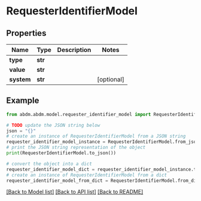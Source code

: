 # RequesterIdentifierModel


## Properties

Name | Type | Description | Notes
------------ | ------------- | ------------- | -------------
**type** | **str** |  | 
**value** | **str** |  | 
**system** | **str** |  | [optional] 

## Example

```python
from abdm.abdm.model.requester_identifier_model import RequesterIdentifierModel

# TODO update the JSON string below
json = "{}"
# create an instance of RequesterIdentifierModel from a JSON string
requester_identifier_model_instance = RequesterIdentifierModel.from_json(json)
# print the JSON string representation of the object
print(RequesterIdentifierModel.to_json())

# convert the object into a dict
requester_identifier_model_dict = requester_identifier_model_instance.to_dict()
# create an instance of RequesterIdentifierModel from a dict
requester_identifier_model_from_dict = RequesterIdentifierModel.from_dict(requester_identifier_model_dict)
```
[[Back to Model list]](../README.md#documentation-for-models) [[Back to API list]](../README.md#documentation-for-api-endpoints) [[Back to README]](../README.md)


